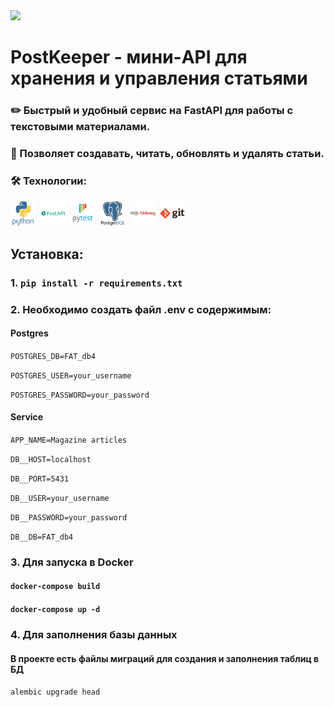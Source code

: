 <div id="header" align="left">
  <img src="https://media1.giphy.com/media/v1.Y2lkPTc5MGI3NjExemQyMTlwcXByN3pybWNleWFoZG9tMnVucDYwMmFwMTQyb3R5aWxqdiZlcD12MV9pbnRlcm5hbF9naWZfYnlfaWQmY3Q9Zw/1Sylk43T3fTSB3pGd0/giphy.gif" width="100"/>
</div>

# PostKeeper - мини-API для хранения и управления статьями

### :pencil2: Быстрый и удобный сервис на FastAPI для работы с текстовыми материалами.  
### :incoming_envelope: Позволяет создавать, читать, обновлять и удалять статьи.

### :hammer_and_wrench: Технологии:
<div>
  <img src="https://github.com/devicons/devicon/blob/master/icons/python/python-original-wordmark.svg" title="Python" alt="Python" width="40" height="40"/>&nbsp;
  <img src="https://github.com/devicons/devicon/blob/master/icons/fastapi/fastapi-original-wordmark.svg" title="FastAPI" alt="FastAPI" width="40" height="40"/>&nbsp;
  <img src="https://github.com/devicons/devicon/blob/master/icons/pytest/pytest-original-wordmark.svg" title="Pytest" alt="Pytest" width="40" height="40"/>&nbsp;  
  <img src="https://github.com/devicons/devicon/blob/master/icons/postgresql/postgresql-original-wordmark.svg" title="PostgreSQL" alt="PostgreSQL" width="40" height="40"/>&nbsp;  
  <img src="https://github.com/devicons/devicon/blob/master/icons/sqlalchemy/sqlalchemy-original-wordmark.svg" title="SQLAlchemy" alt="SQLAlchemy" width="40" height="40"/>&nbsp;  
  <img src="https://github.com/devicons/devicon/blob/master/icons/git/git-original-wordmark.svg" title="Git" alt="Git" width="40" height="40"/>
</div>

## Установка:
### 1. `pip install -r requirements.txt`


### 2. Необходимо создать файл .env c содержимым:


####   Postgres

`POSTGRES_DB=FAT_db4`

`POSTGRES_USER=your_username`

`POSTGRES_PASSWORD=your_password`

####  Service

`APP_NAME=Magazine articles`

`DB__HOST=localhost`

`DB__PORT=5431`

`DB__USER=your_username`

`DB__PASSWORD=your_password`

`DB__DB=FAT_db4`



### 3. Для запуска в Docker
#### `docker-compose build`

#### `docker-compose up -d`


### 4. Для заполнения базы данных
#### В проекте есть файлы миграций для создания и заполнения таблиц в БД
`alembic upgrade head`